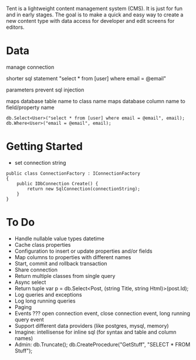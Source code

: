 ﻿Tent is a lightweight content management system (CMS). It is just for fun and in early stages. The goal is to make a quick and easy way to create a new content type with data access for developer and edit screens for editors.

# Data

manage connection

shorter sql statement
"select * from [user] where email = @email"

parameters prevent sql injection

maps database table name to class name
maps database column name to field/property name

```
db.Select<User>("select * from [user] where email = @email", email);
db.Where<User>("email = @email", email);
```

# Getting Started
* set connection string
```
public class ConnectionFactory : IConnectionFactory
{
	public IDbConnection Create() {
		return new SqlConnection(connectionString);
	}
}
```

# To Do
* Handle nullable value types datetime
* Cache class properties
* Configuration to insert or update properties and/or fields
* Map columns to properties with different names
* Start, commit and rollback transaction
* Share connection
* Return multiple classes from single query
* Async select
* Return tuple var p = db.Select<Post, (string Title, string Html)>(post.Id);
* Log queries and exceptions
* Log long running queries
* Paging
* Events ??? open connection event, close connection event, long running query event
* Support different data providers (like postgres, mysql, memory)
* Imagine: intellisense for inline sql (for syntax and table and column names)
* Admin: db.Truncate<T>(); db.CreateProcedure("GetStuff", "SELECT * FROM Stuff");
